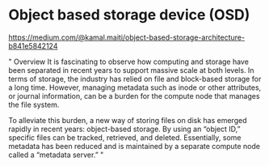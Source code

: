 # Object based storage device (OSD)

<https://medium.com/@kamal.maiti/object-based-storage-architecture-b841e5842124>

"
Overview
It is fascinating to observe how computing and storage have been separated in recent years to support massive scale at both levels. In terms of storage, the industry has relied on file and block-based storage for a long time. However, managing metadata such as inode or other attributes, or journal information, can be a burden for the compute node that manages the file system.

To alleviate this burden, a new way of storing files on disk has emerged rapidly in recent years: object-based storage. By using an “object ID,” specific files can be tracked, retrieved, and deleted. Essentially, some metadata has been reduced and is maintained by a separate compute node called a “metadata server.”
"
